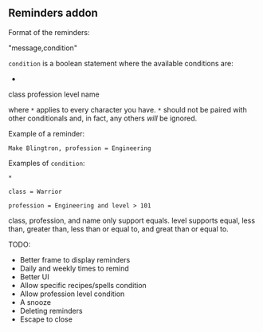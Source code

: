## Reminders addon

Format of the reminders:

"message,condition"

`condition` is a boolean statement where the available conditions are:

*
class
profession
level
name

where `*` applies to every character you have.  `*` should not be paired with other conditionals and, in fact, any others _will_ be ignored.

Example of a reminder:

    Make Blingtron, profession = Engineering

Examples of `condition`:

    *

    class = Warrior

    profession = Engineering and level > 101


class, profession, and name only support equals.  level supports equal, less than, greater than, less than or equal to, and great than or equal to.


TODO:

* Better frame to display reminders
* Daily and weekly times to remind
* Better UI
* Allow specific recipes/spells condition
* Allow profession level condition
* A snooze
* Deleting reminders
* Escape to close
